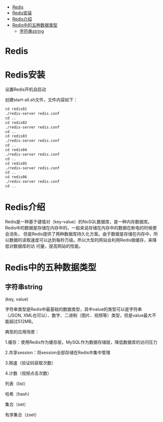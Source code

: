 <!-- MarkdownTOC -->

- [Redis](#redis)
- [Redis安装](#redis安装)
- [Redis介绍](#redis介绍)
- [Redis中的五种数据类型](#redis中的五种数据类型)
    + [字符串string](#字符串string)

<!-- /MarkdownTOC -->

# Redis

# Redis安装
设置Redis开机自启动

创建start-all.sh文件，文件内容如下：

```html
cd redis01
./redis-server redis.conf
cd ..
cd redis02
./redis-server redis.conf
cd ..
cd redis03
./redis-server redis.conf
cd ..
cd redis04
./redis-server redis.conf
cd ..
cd redis05
./redis-server redis.conf
cd ..
cd redis06
./redis-server redis.conf
cd ..
```
# Redis介绍

Redis是一种基于键值对（key-value）的NoSQL数据库，是一种内存数据库。Redis中的数据是存储在内存中的，一般来说存储在内存中的数据在断电的时候便会消失，
但是Redis提供了两种数据库持久化方案。由于数据是存储在内存中，所以数据的读取速度可以达到每秒万级。所以大型的网站会利用Redis做缓存，来降低对数据库的访
问量，提高网站的性能。

# Redis中的五种数据类型

## 字符串string

(key, value)

字符串类型是Redis中最基础的数据类型，其中value的类型可以是字符串（JSON, XML也可以）、数字、二进制（图片、视频等）类型，但是value最大不能超过512MB。

典型的应用场景：

1.缓存：使用Redis作为缓存层，MySQL作为数据存储层，降低数据库的访问压力

2.共享session：将session全部存储在Redis中集中管理

3.限速（验证码获取次数）

4.计数（视频点击次数）

列表（list）

哈希（hash）

集合（set）

有序集合（zset）


